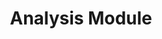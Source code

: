 ---
title: "Analysis Module"
lang: "English"
year: "2022"
links: ['P6xHSI_85O4', 'V0bG_P0WNOQ', 'kwsamZyGbDU', 'HqR79I1QZc8', 'kADAek1SCgI', 'FTL6X6qiod8', 'f7FUtQfJb6E', 'xHnvc6gS7Dk']
slides: ""
authors: ['Hadar Goldberg']
tags: ['Debate']
layout: "workshop"
categories: ["workshops"]
---